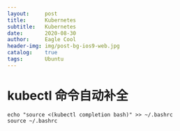 ```yaml
---
layout:     post
title:      Kubernetes
subtitle:   Kubernetes
date:       2020-08-30
author:     Eagle Cool
header-img: img/post-bg-ios9-web.jpg
catalog: 	true
tags:       Ubuntu
---
```

# kubectl 命令自动补全
```shell
echo "source <(kubectl completion bash)" >> ~/.bashrc
source ~/.bashrc
```
